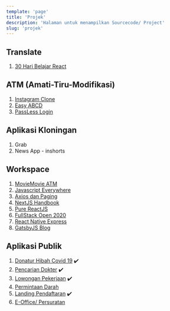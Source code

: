 ```yaml
---
template: 'page'
title: 'Projek'
description: 'Halaman untuk menampilkan Sourcecode/ Project'
slug: 'projek'
---
```


## Translate

1. [30 Hari Belajar React](https://github.com/topidesta/30hari)

## ATM (Amati-Tiru-Modifikasi)

1. [Instagram Clone](https://github.com/amati-tiru-modifikasi/instaclone)
2. [Easy ABCD](https://github.com/amati-tiru-modifikasi/easy-abc)
3. [PassLess Login](https://github.com/amati-tiru-modifikasi/passlessreact)

## Aplikasi Kloningan

1. Grab
2. News App - inshorts

## Workspace

1. [MovieMovie ATM](https://github.com/topidesta/moviemovie)
2. [Javascript Everywhere](https://github.com/topidesta/javascript-everywhere)
3. [Axios dan Paging](https://github.com/topidesta/searching-with-react)
4. [NextJS Handbook](https://github.com/topidesta/nextjs-handbook)
5. [Pure ReactJS](https://github.com/topidesta/purereact)
6. [FullStack Open 2020](https://github.com/topidesta/example-submission-repository)
7. [React Native Express](https://github.com/topidesta/ReactNativeExpress)
8. [GatsbyJS Blog](https://github.com/topidesta/gatsbyjs)

## Aplikasi Publik

1. [Donatur Hibah Covid 19](https://hibahcovid19.netlify.app/) ✔️
2. [Pencarian Dokter](https://dokter.netlify.app/) ✔️
3. [Lowongan Pekerjaan](https://lowonganpekerjaan.netlify.app/) ✔️
4. [Permintaan Darah](https://bankdarah.netlify.app/)
5. [Landing Pendaftaran](https://landingpendaftaran.netlify.app/) ✔️
6. [E-Office/ Persuratan](https://eoffice.netlify.app/)
